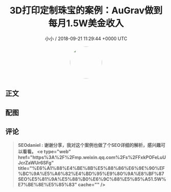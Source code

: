 <h1 align="center">3D打印定制珠宝的案例：AuGrav做到每月1.5W美金收入</h1>
<p align="center">
    <a>小小 / 2018-09-21 11:29:44 &#43;0000 UTC</a>
</p>

<div align="center">
    <img src="https://images.zsxq.com/FqJETMd11eiK85RFbTPRtoG5QYxK?e=1590940799&amp;token=kIxbL07-8jAj8w1n4s9zv64FuZZNEATmlU_Vm6zD:H6UajWFKcHQPgpL_rSpAkKn0ado=" width="100" height="100" style="border:1px solid;border-radius:50%; color:#ffffff"/>
</div>

## 正文

<div>

</div>

## 配图
<div class="image" align="center">

</div>

## 评论

<div align="left">
<div>

<blockquote >
<span> <strong>SEOdaniel : 谢谢分享，我对这个案例也做了个SEO详细的解析，感兴趣可以看看。 &lt;e type=&#34;web&#34; href=&#34;https%3A%2F%2Fmp.weixin.qq.com%2Fs%2FFxkPOFeLuUJcrZaWUr6SFg&#34; title=&#34;%E6%A1%88%E4%BE%8B%E5%88%86%E6%9E%90%EF%BC%9A%E5%A6%82%E4%BD%95%E9%80%9A%E8%BF%87SEO%E5%81%9A%E5%88%B0%E6%9C%88%E5%85%A51.5W%E7%BE%8E%E5%85%83&#34; cache=&#34;&#34; /&gt; </strong></span>
</blockquote>

</div>
</div>